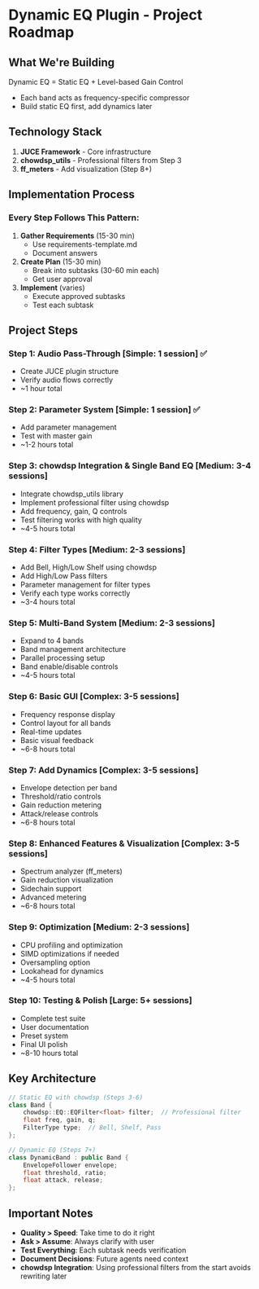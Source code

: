 # Dynamic EQ Plugin - Project Roadmap

## What We're Building
Dynamic EQ = Static EQ + Level-based Gain Control
- Each band acts as frequency-specific compressor
- Build static EQ first, add dynamics later

## Technology Stack
1. **JUCE Framework** - Core infrastructure
2. **chowdsp_utils** - Professional filters from Step 3
3. **ff_meters** - Add visualization (Step 8+)

## Implementation Process

### Every Step Follows This Pattern:
1. **Gather Requirements** (15-30 min)
   - Use requirements-template.md
   - Document answers
2. **Create Plan** (15-30 min)
   - Break into subtasks (30-60 min each)
   - Get user approval
3. **Implement** (varies)
   - Execute approved subtasks
   - Test each subtask

## Project Steps

### Step 1: Audio Pass-Through [Simple: 1 session] ✅
- Create JUCE plugin structure
- Verify audio flows correctly
- ~1 hour total

### Step 2: Parameter System [Simple: 1 session] ✅
- Add parameter management
- Test with master gain
- ~1-2 hours total

### Step 3: chowdsp Integration & Single Band EQ [Medium: 3-4 sessions]
- Integrate chowdsp_utils library
- Implement professional filter using chowdsp
- Add frequency, gain, Q controls
- Test filtering works with high quality
- ~4-5 hours total

### Step 4: Filter Types [Medium: 2-3 sessions]
- Add Bell, High/Low Shelf using chowdsp
- Add High/Low Pass filters
- Parameter management for filter types
- Verify each type works correctly
- ~3-4 hours total

### Step 5: Multi-Band System [Medium: 2-3 sessions]
- Expand to 4 bands
- Band management architecture
- Parallel processing setup
- Band enable/disable controls
- ~4-5 hours total

### Step 6: Basic GUI [Complex: 3-5 sessions]
- Frequency response display
- Control layout for all bands
- Real-time updates
- Basic visual feedback
- ~6-8 hours total

### Step 7: Add Dynamics [Complex: 3-5 sessions]
- Envelope detection per band
- Threshold/ratio controls
- Gain reduction metering
- Attack/release controls
- ~6-8 hours total

### Step 8: Enhanced Features & Visualization [Complex: 3-5 sessions]
- Spectrum analyzer (ff_meters)
- Gain reduction visualization
- Sidechain support
- Advanced metering
- ~6-8 hours total

### Step 9: Optimization [Medium: 2-3 sessions]
- CPU profiling and optimization
- SIMD optimizations if needed
- Oversampling option
- Lookahead for dynamics
- ~4-5 hours total

### Step 10: Testing & Polish [Large: 5+ sessions]
- Complete test suite
- User documentation
- Preset system
- Final UI polish
- ~8-10 hours total

## Key Architecture
```cpp
// Static EQ with chowdsp (Steps 3-6)
class Band {
    chowdsp::EQ::EQFilter<float> filter;  // Professional filter
    float freq, gain, q;
    FilterType type;  // Bell, Shelf, Pass
};

// Dynamic EQ (Steps 7+)
class DynamicBand : public Band {
    EnvelopeFollower envelope;
    float threshold, ratio;
    float attack, release;
};
```

## Important Notes
- **Quality > Speed**: Take time to do it right
- **Ask > Assume**: Always clarify with user
- **Test Everything**: Each subtask needs verification
- **Document Decisions**: Future agents need context
- **chowdsp Integration**: Using professional filters from the start avoids rewriting later